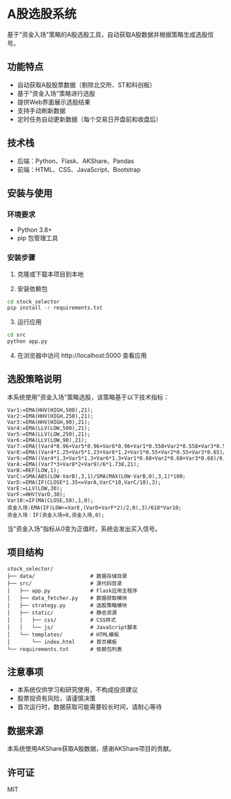 # A股选股系统

基于"资金入场"策略的A股选股工具，自动获取A股数据并根据策略生成选股信号。

## 功能特点

- 自动获取A股股票数据（剔除北交所、ST和科创板）
- 基于"资金入场"策略进行选股
- 提供Web界面展示选股结果
- 支持手动刷新数据
- 定时任务自动更新数据（每个交易日开盘前和收盘后）

## 技术栈

- 后端：Python、Flask、AKShare、Pandas
- 前端：HTML、CSS、JavaScript、Bootstrap

## 安装与使用

### 环境要求

- Python 3.8+
- pip 包管理工具

### 安装步骤

1. 克隆或下载本项目到本地

2. 安装依赖包

```bash
cd stock_selector
pip install -r requirements.txt
```

3. 运行应用

```bash
cd src
python app.py
```

4. 在浏览器中访问 http://localhost:5000 查看应用

## 选股策略说明

本系统使用"资金入场"策略选股，该策略基于以下技术指标：

```
Var1:=EMA(HHV(HIGH,500),21);
Var2:=EMA(HHV(HIGH,250),21);
Var3:=EMA(HHV(HIGH,90),21);
Var4:=EMA(LLV(LOW,500),21);
Var5:=EMA(LLV(LOW,250),21);
Var6:=EMA(LLV(LOW,90),21);
Var7:=EMA((Var4*0.96+Var5*0.96+Var6*0.96+Var1*0.558+Var2*0.558+Var3*0.558)/6,21);
Var8:=EMA((Var4*1.25+Var5*1.23+Var6*1.2+Var1*0.55+Var2*0.55+Var3*0.65)/6,21);
Var9:=EMA((Var4*1.3+Var5*1.3+Var6*1.3+Var1*0.68+Var2*0.68+Var3*0.68)/6,21);
VarA:=EMA((Var7*3+Var8*2+Var9)/6*1.738,21);
VarB:=REF(LOW,1);
VarC:=SMA(ABS(LOW-VarB),3,1)/SMA(MAX(LOW-VarB,0),3,1)*100;
VarD:=EMA(IF(CLOSE*1.35<=VarA,VarC*10,VarC/10),3);
VarE:=LLV(LOW,30);
VarF:=HHV(VarD,30);
Var10:=IF(MA(CLOSE,58),1,0);
资金入场:EMA(IF(LOW<=VarE,(VarD+VarF*2)/2,0),3)/618*Var10;
资金入场：IF(资金入场>0,资金入场,0);
```

当"资金入场"指标从0变为正值时，系统会发出买入信号。

## 项目结构

```
stock_selector/
├── data/                  # 数据存储目录
├── src/                   # 源代码目录
│   ├── app.py             # Flask应用主程序
│   ├── data_fetcher.py    # 数据获取模块
│   ├── strategy.py        # 选股策略模块
│   ├── static/            # 静态资源
│   │   ├── css/           # CSS样式
│   │   └── js/            # JavaScript脚本
│   └── templates/         # HTML模板
│       └── index.html     # 首页模板
└── requirements.txt       # 依赖包列表
```

## 注意事项

- 本系统仅供学习和研究使用，不构成投资建议
- 股票投资有风险，请谨慎决策
- 首次运行时，数据获取可能需要较长时间，请耐心等待

## 数据来源

本系统使用AKShare获取A股数据，感谢AKShare项目的贡献。

## 许可证

MIT 